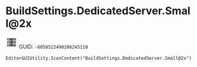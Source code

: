 # BuildSettings.DedicatedServer.Small@2x
![](/img/BuildSettings.DedicatedServer.Small@2x.png)
GUID: `-6058522490286245110`
```
EditorGUIUtility.IconContent("BuildSettings.DedicatedServer.Small@2x")
```
